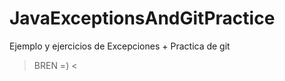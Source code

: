 # JavaExceptionsAndGitPractice
Ejemplo y ejercicios de Excepciones + Practica de git


</Alfredo>

> BREN =) <

